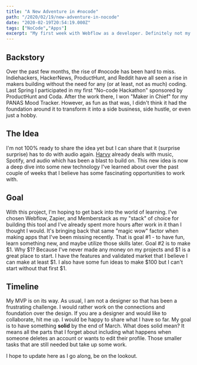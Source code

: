 ```yaml
---
title: "A New Adventure in #nocode"
path: "/2020/02/19/new-adventure-in-nocode"
date: "2020-02-19T20:54:19.000Z"
tags: ["NoCode","Apps"]
excerpt: "My first week with Webflow as a developer. Definitely not my last..."
---
```


## Backstory

Over the past few months, the rise of #nocode has been hard to miss. Indiehackers, HackerNews, ProductHunt, and Reddit have all seen a rise in makers building without the need for any (or at least, not as much) coding. Last Spring I participated in my first "No-code Hackathon" sponsored by ProductHunt and Coda. After the work there, I won "Maker in Chief" for my PANAS Mood Tracker. However, as fun as that was, I didn't think it had the foundation around it to transform it into a side business, side hustle, or even just a hobby.

## The Idea

I'm not 100% ready to share the idea yet but I can share that it (surprise surprise) has to do with audio again. [Harvy](https://harvy.app) already deals with music, Spotify, and audio which has been a blast to build on. This new idea is now a deep dive into some new technology I've learned about over the past couple of weeks that I believe has some fascinating opportunities to work with.

## Goal

With this project, I'm hoping to get back into the world of learning. I've chosen Webflow, Zapier, and Memberstack as my "stack" of choice for building this tool and I've already spent more hours after work in it than I thought I would. It's bringing back that same "magic wow" factor when making apps that I've been missing recently. That is goal #1 - to have fun, learn something new, and maybe utilize those skills later. Goal #2 is to make $1. Why $1? Because I've never made any money on my projects and $1 is a great place to start. I have the features and validated market that I believe I can make at least $1. I also have some fun ideas to make $100 but I can't start without that first $1.

## Timeline

My MVP is on its way. As usual, I am not a designer so that has been a frustrating challenge. I would rather work on the connections and foundation over the design. If you are a designer and would like to collaborate, hit me up. I would be happy to share what I have so far. My goal is to have something **solid** by the end of March. What does solid mean? It means all the parts that I forget about including what happens when someone deletes an account or wants to edit their profile. Those smaller tasks that are still needed but take up some work.

I hope to update here as I go along, be on the lookout.

